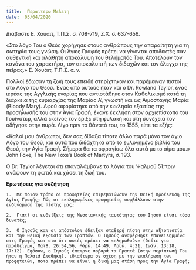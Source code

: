 ```yaml
---
title:  Περαιτερω Μελετη
date:  03/04/2020
---
```


Διαβάστε Ε. Χουάιτ, Τ.Π.Σ. σ. 708-719, Ζ.Χ. σ. 637-656.

«Στο λόγο Του ο Θεός χορήγησε στους ανθρώπους την απαραίτητη για τη σωτηρία τους γνώση. Οι Άγιες Γραφές πρέπει να γίνονται αποδεκτές σαν αυθεντική και αλάθητη αποκάλυψη του θελήματός Του. Αποτελούν τον κανόνα του χαρακτήρα, τον αποκαλυπτή των διδαχών και τον έλεγχο της πείρας.» Ε. Χουάιτ, Τ.Π.Σ. σ. v.

Πολλοί έδωσαν τη ζωή τους επειδή στηρίχτηκαν και παρέμειναν πιστοί στο Λόγο του Θεού. Ένας από αυτούς ήταν και ο Dr. Rowland Taylor, ένας ιερέας της Αγγλικής ενορίας που αντιστάθηκε στον Καθολικισμό κατά τη διάρκεια της κυριαρχίας της Μαρίας Α’, γνωστή και ως Αιμοσταγής Μαρία (Bloody Mary). Αφού αφορίστηκε από την εκκλησία εξαιτίας της προσήλωσής του στην Άγια Γραφή, έκανε έκκληση στον αρχιεπίσκοπο του Γουίνστερ, αλλά εκείνος τον έριξε στη φυλακή και στη συνέχεια τον οδήγησε στην πυρά. Λίγο πριν το θάνατό του, το 1555, είπε τα εξής:

«Καλοί μου άνθρωποι, δεν σας δίδαξα τίποτε άλλο παρά μόνο τον άγιο Λόγο του Θεού, και αυτά που διδάχτηκα από το ευλογημένο βιβλίο του Θεού, την Αγία Γραφή. Σήμερα θα τα σφραγίσω όλα αυτά με το αίμα μου.» John Foxe, The New Foxe’s Book of Martyrs, σ. 193.

Ο Dr. Taylor λέγεται ότι επαναλάμβανε τα λόγια του Ψαλμού 51:πριν ανάψουν τη φωτιά και χάσει τη ζωή του.

**Ερωτήσεις για συζήτηση**

`1.	 Με ποιον τρόπο οι προφητείες επιβεβαιώνουν την Θεϊκή προέλευση της Αγίας Γραφής; Πώς οι εκπληρωμένες προφητείες συμβάλλουν στην ενδυνάμωση της πίστης μας;`

`2.	 Γιατί οι ενδείξεις της Μεσσιανικής ταυτότητας του Ιησού είναι τόσο δυνατές;`

`3.	 Ο Ιησούς και οι απόστολοι έδειξαν σταθερή πίστη στην αξιοπιστία και την θεϊκή εξουσία των Γραπτών. Ο Ιησούς αναφέρθηκε επανειλημμένα στις Γραφές και στο ότι αυτές πρέπει να «πληρωθούν» (δείτε για παράδειγμα, Ματθ. 26:54,56, Μάρκ. 14:49, Λουκ. 4:21, Ιωάν. 13:18, 17:12). Εφόσον, ο Ιησούς έπαιρνε σοβαρά τα Γραπτά (στην περίπτωσή Του ήταν η Παλαιά Διαθήκη), ιδιαίτερα σε σχέση με την εκπλήρωση των προφητειών, ποια πρέπει να είναι η δική μας στάση προς την Αγία Γραφή;`
